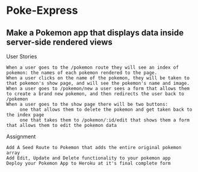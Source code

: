 # Poke-Express
 Make a Pokemon app that displays data inside server-side rendered views
-----------------------------------

User Stories

    When a user goes to the /pokemon route they will see an index of pokemon: the names of each pokemon rendered to the page.
    When a user clicks on the name of the pokemon, they will be taken to that pokemon's show page, and will see the pokemon's name and image.
    When a user goes to /pokemon/new a user sees a form that allows them to create a brand new pokemon, and then redirects the user back to /pokemon
    When a user goes to the show page there will be two buttons:
         one that allows them to delete the pokemon and get taken back to the index page
         one that takes them to /pokemon/:id/edit that shows them a form that allows them to edit the pokemon data



Assignment

    Add A Seed Route to Pokemon that adds the entire original pokemon array
    Add Edit, Update and Delete functionality to your pokemon app
    Deploy your Pokemon App to Heroku at it's final complete form
